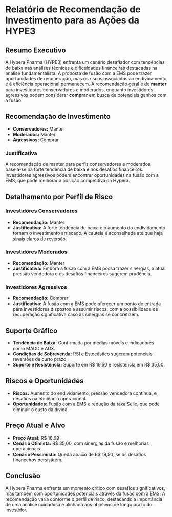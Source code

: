 # Relatório de Recomendação de Investimento para as Ações da HYPE3

## Resumo Executivo
A Hypera Pharma (HYPE3) enfrenta um cenário desafiador com tendências de baixa nas análises técnicas e dificuldades financeiras destacadas na análise fundamentalista. A proposta de fusão com a EMS pode trazer oportunidades de recuperação, mas os riscos associados ao endividamento e à eficiência operacional permanecem. A recomendação geral é de **manter** para investidores conservadores e moderados, enquanto investidores agressivos podem considerar **comprar** em busca de potenciais ganhos com a fusão.

## Recomendação de Investimento
- **Conservadores:** Manter
- **Moderados:** Manter
- **Agressivos:** Comprar

### Justificativa
A recomendação de manter para perfis conservadores e moderados baseia-se na forte tendência de baixa e nos desafios financeiros. Investidores agressivos podem encontrar oportunidades na fusão com a EMS, que pode melhorar a posição competitiva da Hypera.

## Detalhamento por Perfil de Risco

### Investidores Conservadores
- **Recomendação:** Manter
- **Justificativa:** A forte tendência de baixa e o aumento do endividamento tornam o investimento arriscado. A cautela é aconselhada até que haja sinais claros de reversão.

### Investidores Moderados
- **Recomendação:** Manter
- **Justificativa:** Embora a fusão com a EMS possa trazer sinergias, a atual pressão vendedora e os desafios financeiros sugerem prudência.

### Investidores Agressivos
- **Recomendação:** Comprar
- **Justificativa:** A fusão com a EMS pode oferecer um ponto de entrada para investidores dispostos a assumir riscos, com a possibilidade de recuperação significativa caso as sinergias se concretizem.

## Suporte Gráfico
- **Tendência de Baixa:** Confirmada por médias móveis e indicadores como MACD e ADX.
- **Condições de Sobrevenda:** RSI e Estocástico sugerem potenciais reversões de curto prazo.
- **Suporte e Resistência:** Suporte em R$ 19,50 e resistência em R$ 35,00.

## Riscos e Oportunidades
- **Riscos:** Aumento do endividamento, pressão vendedora contínua, e desafios na eficiência operacional.
- **Oportunidades:** Fusão com a EMS e redução da taxa Selic, que pode diminuir o custo da dívida.

## Preço Atual e Alvo
- **Preço Atual:** R$ 18,99
- **Cenário Otimista:** R$ 35,00, com sinergias da fusão e melhorias operacionais.
- **Cenário Pessimista:** Queda abaixo de R$ 19,50, se os desafios financeiros persistirem.

## Conclusão
A Hypera Pharma enfrenta um momento crítico com desafios significativos, mas também com oportunidades potenciais através da fusão com a EMS. A recomendação varia conforme o perfil de risco, destacando a importância de uma análise cuidadosa e alinhada aos objetivos de longo prazo do investidor.